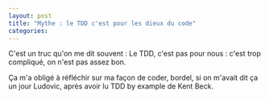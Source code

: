 ```yaml
---
layout: post
title: "Mythe : le TDD c'est pour les dieux du code"
categories: 
---
```

C'est un truc qu'on me dit souvent : Le TDD, c'est pas pour nous : c'est trop compliqué, on n'est pas assez bon. 


Ça m'a obligé à réfléchir sur ma façon de coder, bordel, si on m'avait dit ça un jour Ludovic, après avoir lu TDD by example de Kent Beck.


